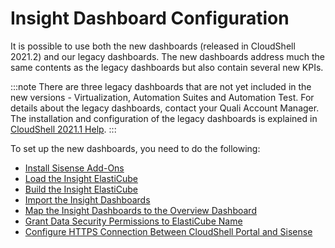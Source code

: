# Insight Dashboard Configuration

It is possible to use both the new dashboards (released in CloudShell 2021.2) and our legacy dashboards. The new dashboards address much the same contents as the legacy dashboards but also contain several new KPIs.

:::note
There are three legacy dashboards that are not yet included in the new versions - Virtualization, Automation Suites and Automation Test. For details about the legacy dashboards, contact your Quali Account Manager. The installation and configuration of the legacy dashboards is explained in [CloudShell 2021.1 Help](https://help-archive.quali.com/Online%20Help/2021.1/Portal/Content/CSP/BI/CS-Insight-BI.htm).
:::

To set up the new dashboards, you need to do the following:

- [Install Sisense Add-Ons](./install-addons.md)
- [Load the Insight ElastiCube](./install-sisense.md)
- [Build the Insight ElastiCube](./build-elasticube.md)
- [Import the Insight Dashboards](./import-dashboards.md)
- [Map the Insight Dashboards to the Overview Dashboard](./map-dashboards.md)
- [Grant Data Security Permissions to ElastiCube Name](./grant-permissions.md)
- [Configure HTTPS Connection Between CloudShell Portal and Sisense](./configure-https.md)